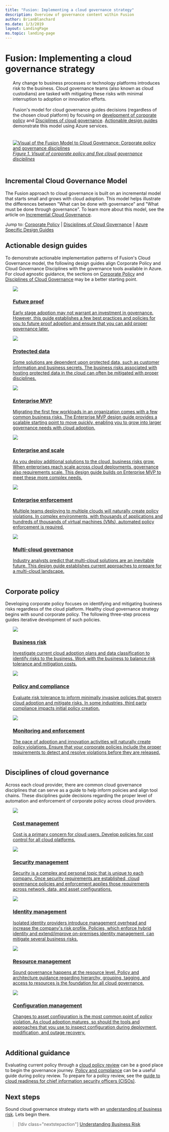 ```yaml
---
title: "Fusion: Implementing a cloud governance strategy"
description: Overview of governance content within Fusion
author: BrianBlanchard
ms.date: 1/3/2019
layout: LandingPage
ms.topic: landing-page
---
```


# Fusion: Implementing a cloud governance strategy

<ul  class="panelContent cardsI">
<li style="display: flex; flex-direction: column;">
    <div class="cardSize">
        <div class="cardPadding" style="padding-bottom:10px;">
            <div class="card" style="padding-bottom:10px;">
                <div class="cardText" style="padding-left:0px;">
Any change to business processes or technology platforms introduces risk to the business. Cloud governance teams (also known as cloud custodians) are tasked with mitigating these risks with minimal interruption to adoption or innovation efforts.<br/><br/>Fusion's model for cloud governance guides decisions (regardless of the chosen cloud platform) by focusing on <a href="#corporate-policy">development of corporate policy</a> and <a href="#disciplines-of-cloud-governance">Disciplines of cloud governance</a>. <a href="#actionable-design-guides">Actionable design guides</a> demonstrate this model using Azure services.<BR/><BR/>
                </div>
            </div>
        </div>
    </div>
</li>
<li style="display: flex; flex-direction: column;">
    <a href="../_images/operational-transformation-govern-highres.png" style="display: flex; flex-direction: column; flex: 1 0 auto;">
        <div class="cardSize">
            <div class="cardPadding" style="padding-bottom:10px;">
                <div class="card" style="padding-bottom:10px;">
                    <div class="cardText" style="padding-left:0px;">
<img src="../_images/operational-transformation-govern-highres.png" alt="Visual of the Fusion Model to Cloud Governance: Corporate policy and governance disciplines">
<br>
<i>Figure 1. Visual of corporate policy and five cloud governance disciplines</i>
                    </div>
                </div>
            </div>
        </div>
    </a>
</li>
</ul>

## Incremental Cloud Governance Model

The Fusion approach to cloud governance is built on an incremental model that starts small and grows with cloud adoption. This model helps illustrate the differences between "What can be done with governance" and "What must be done through governance". To learn more about this model, see the article on [Incremental Cloud Governance](./incremental-cloud-governance.md).

Jump to: [Corporate Policy](#corporate-policy) | [Disciplines of Cloud Governance](#disciplines-of-cloud-governance) | [Azure Specific Design Guides](#actionable-design-guides)

## Actionable design guides

To demonstrate actionable implementation patterns of Fusion's Cloud Governance model, the following design guides align Corporate Policy and Cloud Governance Disciplines with the governance tools available in Azure. For cloud agnostic guidance, the sections on [Corporate Policy](#corporate-policy) and [Disciplines of Cloud Governance](#disciplines-of-cloud-governance) may be a better starting point.

<ul  class="panelContent cardsC">
<li style="display: flex; flex-direction: column;">
    <a href="./design-guides/future-proof/design-guide.md" style="display: flex; flex-direction: column; flex: 1 0 auto;">
        <div class="cardSize" style="flex: 1 0 auto; display: flex;">
            <div class="cardPadding" style="display: flex;">
                <div class="card">
                    <div class="cardImageOuter">
                        <div class="cardImage bgdAccent1">
                            <img src="../_images/governance/cloud-native.png" class="x-hidden-focus"/>
                        </div>
                    </div>
                    <div class="cardText">
                        <h3>Future proof</h3>
                        <p>Early stage adoption may not warrant an investment in governance. However, this guide establishes a few best practices and policies for you to future proof adoption and ensure that you can add proper governance later.</p>
                    </div>
                </div>
            </div>
        </div>
    </a>
</li>
<li style="display: flex; flex-direction: column;">
    <a href="./design-guides/protected-data/design-guide.md" style="display: flex; flex-direction: column; flex: 1 0 auto;">
        <div class="cardSize" style="flex: 1 0 auto; display: flex;">
            <div class="cardPadding" style="display: flex;">
                <div class="card">
                    <div class="cardImageOuter">
                        <div class="cardImage bgdAccent1">
                            <img src="../_images/governance/protected-data.png" class="x-hidden-focus"/>
                        </div>
                    </div>
                    <div class="cardText">
                        <h3>Protected data</h3>
                        <p>Some solutions are dependent upon protected data, such as customer information and business secrets. The business risks associated with hosting protected data in the cloud can often be mitigated with proper disciplines.</p>
                    </div>
                </div>
            </div>
        </div>
    </a>
</li>
<li style="display: flex; flex-direction: column;">
    <a href="./design-guides/enterprise-mvp/design-guide.md" style="display: flex; flex-direction: column; flex: 1 0 auto;">
        <div class="cardSize" style="flex: 1 0 auto; display: flex;">
            <div class="cardPadding" style="display: flex;">
                <div class="card">
                    <div class="cardImageOuter">
                        <div class="cardImage bgdAccent1">
                            <img src="../_images/governance/enterprise-mvp.png" class="x-hidden-focus"/>
                        </div>
                    </div>
                    <div class="cardText">
                        <h3>Enterprise MVP</h3>
                        <p>Migrating the first few workloads in an organization comes with a few common business risks. The Enterprise MVP design guide provides a scalable starting point to move quickly, enabling you to grow into larger governance needs with cloud adoption.</p>
                    </div>
                </div>
            </div>
        </div>
    </a>
</li>
<li style="display: flex; flex-direction: column;">
    <a href="./design-guides/enterprise-scale/design-guide.md" style="display: flex; flex-direction: column; flex: 1 0 auto;">
        <div class="cardSize" style="flex: 1 0 auto; display: flex;">
            <div class="cardPadding" style="display: flex;">
                <div class="card">
                    <div class="cardImageOuter">
                        <div class="cardImage bgdAccent1">
                            <img src="../_images/governance/enterprise-scale.png" class="x-hidden-focus"/>
                        </div>
                    </div>
                    <div class="cardText">
                        <h3>Enterprise and scale</h3>
                        <p>As you deploy additional solutions to the cloud, business risks grow. When enterprises reach scale across cloud deployments, governance also requirements scale. This design guide builds on Enterprise MVP to meet these more complex needs.</p>
                    </div>
                </div>
            </div>
        </div>
    </a>
</li>
<li style="display: flex; flex-direction: column;">
    <a href="./design-guides/enterprise-enforcement/design-guide.md" style="display: flex; flex-direction: column; flex: 1 0 auto;">
        <div class="cardSize" style="flex: 1 0 auto; display: flex;">
            <div class="cardPadding" style="display: flex;">
                <div class="card">
                    <div class="cardImageOuter">
                        <div class="cardImage bgdAccent1">
                            <img src="../_images/governance/enterprise-enforcement.png" class="x-hidden-focus"/>
                        </div>
                    </div>
                    <div class="cardText">
                        <h3>Enterprise enforcement</h3>
                        <p>Multiple teams deploying to multiple clouds will naturally create policy violations. In complex environments, with thousands of applications and hundreds of thousands of virtual machines (VMs), automated policy enforcement is required.</p>
                    </div>
                </div>
            </div>
        </div>
    </a>
</li>
<li style="display: flex; flex-direction: column;">
    <a href="./design-guides/multi-cloud/design-guide.md" style="display: flex; flex-direction: column; flex: 1 0 auto;">
        <div class="cardSize" style="flex: 1 0 auto; display: flex;">
            <div class="cardPadding" style="display: flex;">
                <div class="card">
                    <div class="cardImageOuter">
                        <div class="cardImage bgdAccent1">
                            <img src="../_images/governance/multi-cloud.png" class="x-hidden-focus"/>
                        </div>
                    </div>
                    <div class="cardText">
                        <h3>Multi-cloud governance</h3>
                        <p>Industry analysts predict that multi-cloud solutions are an inevitable future. This design guide establishes current approaches to prepare for a multi-cloud landscape.</p>
                    </div>
                </div>
            </div>
        </div>
    </a>
</li>
</ul>

## Corporate policy

Developing corporate policy focuses on identifying and mitigating business risks regardless of the cloud platform. Healthy cloud governance strategy begins with sound corporate policy. The following three-step process guides iterative development of such policies.

<ul  class="panelContent cardsF">
<li style="display: flex; flex-direction: column;">
    <a href="./policy-compliance/understanding-business-risk.md" style="display: flex; flex-direction: column; flex: 1 0 auto;">
        <div class="cardSize" style="flex: 1 0 auto; display: flex;">
            <div class="cardPadding" style="display: flex;">
                <div class="card">
                    <div class="cardImageOuter">
                        <div class="cardImage">
                            <img src="../_images/governance/business-risk.png" class="x-hidden-focus"/>
                        </div>
                    </div>
                    <div class="cardText">
                        <h3>Business risk</h3>
                        <p>Investigate current cloud adoption plans and data classification to identify risks to the business. Work with the business to balance risk tolerance and mitigation costs.</p>
                    </div>
                </div>
            </div>
        </div>
    </a>
</li>
<li style="display: flex; flex-direction: column;">
    <a href="./policy-compliance/overview.md" style="display: flex; flex-direction: column; flex: 1 0 auto;">
        <div class="cardSize" style="flex: 1 0 auto; display: flex;">
            <div class="cardPadding" style="display: flex;">
                <div class="card">
                    <div class="cardImageOuter">
                        <div class="cardImage">
                            <img src="../_images/governance/corporate-policy.png" class="x-hidden-focus"/>
                        </div>
                    </div>
                    <div class="cardText">
                        <h3>Policy and compliance</h3>
                        <p>Evaluate risk tolerance to inform minimally invasive policies that govern cloud adoption and mitigate risks. In some industries, third party compliance impacts initial policy creation.</p>
                    </div>
                </div>
            </div>
        </div>
    </a>
</li>
<li style="display: flex; flex-direction: column;">
    <a href="./monitoring-enforcement/overview.md" style="display: flex; flex-direction: column; flex: 1 0 auto;">
        <div class="cardSize" style="flex: 1 0 auto; display: flex;">
            <div class="cardPadding" style="display: flex;">
                <div class="card">
                    <div class="cardImageOuter">
                        <div class="cardImage">
                            <img src="../_images/governance/enforcement.png" class="x-hidden-focus"/>
                        </div>
                    </div>
                    <div class="cardText">
                        <h3>Monitoring and enforcement</h3>
                        <p>The pace of adoption and innovation activities will naturally create policy violations. Ensure that your corporate policies include the proper requirements to detect and resolve violations <u>before</u> they are released.</p>
                    </div>
                </div>
            </div>
        </div>
    </a>
</li>
</ul>

## Disciplines of cloud governance

Across each cloud provider, there are common cloud governance disciplines that can serve as a guide to help inform policies and align tool chains. These disciplines guide decisions regarding the proper level of automation and enforcement of corporate policy across cloud providers.

<ul  class="panelContent cardsA">
<li style="display: flex; flex-direction: column;">
    <a href="./cost-management/overview.md" style="display: flex; flex-direction: column; flex: 1 0 auto;">
        <div class="cardSize" style="flex: 1 0 auto; display: flex;">
            <div class="cardPadding" style="display: flex;">
                <div class="card">
                    <div class="cardImageOuter">
                        <div class="cardImage">
                            <img src="../_images/governance/cost-management.png" class="x-hidden-focus"/>
                        </div>
                    </div>
                    <div class="cardText">
                        <h3>Cost management</h3>
                        <p>Cost is a primary concern for cloud users. Develop policies for cost control for all cloud platforms.</p>
                    </div>
                </div>
            </div>
        </div>
    </a>
</li>
<li style="display: flex; flex-direction: column;">
    <a href="./security-management/overview.md" style="display: flex; flex-direction: column; flex: 1 0 auto;">
        <div class="cardSize" style="flex: 1 0 auto; display: flex;">
            <div class="cardPadding" style="display: flex;">
                <div class="card">
                    <div class="cardImageOuter">
                        <div class="cardImage">
                            <img src="../_images/governance/security-management.png" class="x-hidden-focus"/>
                        </div>
                    </div>
                    <div class="cardText">
                        <h3>Security management</h3>
                        <p>Security is a complex and personal topic that is unique to each company. Once security requirements are established, cloud governance policies and enforcement applies those requirements across network, data, and asset configurations.</p>
                    </div>
                </div>
            </div>
        </div>
    </a>
</li>
<li style="display: flex; flex-direction: column;">
    <a href="./identity-management/overview.md" style="display: flex; flex-direction: column; flex: 1 0 auto;">
        <div class="cardSize" style="flex: 1 0 auto; display: flex;">
            <div class="cardPadding" style="display: flex;">
                <div class="card">
                    <div class="cardImageOuter">
                        <div class="cardImage">
                            <img src="../_images/governance/identity-management.png" class="x-hidden-focus"/>
                        </div>
                    </div>
                    <div class="cardText">
                        <h3>Identity management</h3>
                        <p>Isolated identity providers introduce management overhead and increase the company's risk profile. Policies, which enforce hybrid identity and extend/improve on-premises identity management, can mitigate several business risks.</p>
                    </div>
                </div>
            </div>
        </div>
    </a>
</li>
<li style="display: flex; flex-direction: column;">
    <a href="./resource-management/overview.md" style="display: flex; flex-direction: column; flex: 1 0 auto;">
        <div class="cardSize" style="flex: 1 0 auto; display: flex;">
            <div class="cardPadding" style="display: flex;">
                <div class="card">
                    <div class="cardImageOuter">
                        <div class="cardImage">
                            <img src="../_images/governance/resource-management.png" class="x-hidden-focus"/>
                        </div>
                    </div>
                    <div class="cardText">
                        <h3>Resource management</h3>
                        <p>Sound governance happens at the resource level. Policy and architecture guidance regarding hierarchy, grouping, tagging, and access to resources is the foundation for all cloud governance.</p>
                    </div>
                </div>
            </div>
        </div>
    </a>
</li>
<li style="display: flex; flex-direction: column;">
    <a href="./configuration-management/overview.md" style="display: flex; flex-direction: column; flex: 1 0 auto;">
        <div class="cardSize" style="flex: 1 0 auto; display: flex;">
            <div class="cardPadding" style="display: flex;">
                <div class="card">
                    <div class="cardImageOuter">
                        <div class="cardImage">
                            <img src="../_images/governance/configuration-management.png" class="x-hidden-focus"/>
                        </div>
                    </div>
                    <div class="cardText">
                        <h3>Configuration management</h3>
                        <p>Changes to asset configuration is the most common point of policy violation. As cloud adoption matures, so should the tools and approaches that you use to inspect configuration during deployment, modification, and outage recovery.</p>
                    </div>
                </div>
            </div>
        </div>
    </a>
</li>
</ul>


## Additional guidance

Evaluating current policy through a [cloud policy review](policy-compliance/what-is-a-cloud-policy-review.md) can be a good place to begin the governance journey. [Policy and compliance](policy-compliance/overview.md) can be a useful guide during policy review. To prepare for a policy review, see the [guide to cloud readiness for chief information security officers (CISOs)](how-can-a-ciso-prepare-for-the-cloud.md).

## Next steps

Sound cloud governance strategy starts with an [understanding of business risk](./policy-compliance/understanding-business-risk.md). Lets begin there.

> [!div class="nextstepaction"]
> [Understanding Business Risk](./policy-compliance/understanding-business-risk.md)
